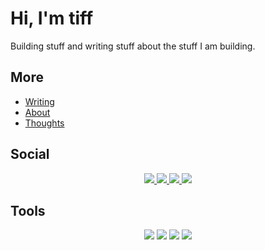 # Hi, I'm tiff

Building stuff and writing stuff about the stuff I am building.

## More

- [Writing](https://tiff.engineer)
- [About](https://about.tiff.engineer)
- [Thoughts](https://micro.tiff.engineer)

## Social

<p align="center">
   <a href="https://codeberg.org/tiff">
    <img src="https://img.shields.io/badge/Codeberg-2185D0?style=for-the-badge&logo=Codeberg&logoColor=white" />
  </a>
  <a href="https://bsky.app/profile/tiff.engineer">
    <img src="https://img.shields.io/badge/Bluesky-0285FF?logo=bluesky&logoColor=fff&style=for-the-badge" />
  </a>
   <a href="https://hachyderm.io/@tiff">
    <img src="https://img.shields.io/badge/Mastodon-6364FF?style=for-the-badge&logo=Mastodon&logoColor=white" />
  </a>
    <a href="https://wakatime.com/@tiff">
     <img src="https://img.shields.io/badge/WakaTime-000000?style=for-the-badge&logo=WakaTime&logoColor=white" />
  </a>
</p>

## Tools

<p align="center">
  <img src="https://img.shields.io/badge/NixOS-5277C3?style=for-the-badge&logo=nixos&logoColor=white"/>
  <img src="https://img.shields.io/badge/Fedora-51A2DA?style=for-the-badge&logo=fedora&logoColor=white"/>
   <img src="https://img.shields.io/badge/NeoVim-%2357A143.svg?&style=for-the-badge&logo=neovim&logoColor=white" />
  <a href="https://ghostty.org">
      <img src="https://img.shields.io/badge/ghostty-3651F3?style=for-the-badge&logo=ghostery&logoColor=white"/>
  </a>
</p>
